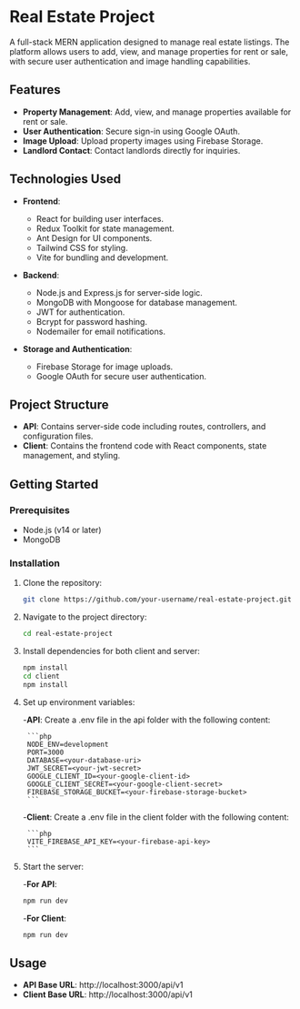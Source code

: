 # Real Estate Project

A full-stack MERN application designed to manage real estate listings. The platform allows users to add, view, and manage properties for rent or sale, with secure user authentication and image handling capabilities.

## Features

- **Property Management**: Add, view, and manage properties available for rent or sale.
- **User Authentication**: Secure sign-in using Google OAuth.
- **Image Upload**: Upload property images using Firebase Storage.
- **Landlord Contact**: Contact landlords directly for inquiries.

## Technologies Used

- **Frontend**:

  - React for building user interfaces.
  - Redux Toolkit for state management.
  - Ant Design for UI components.
  - Tailwind CSS for styling.
  - Vite for bundling and development.

- **Backend**:

  - Node.js and Express.js for server-side logic.
  - MongoDB with Mongoose for database management.
  - JWT for authentication.
  - Bcrypt for password hashing.
  - Nodemailer for email notifications.

- **Storage and Authentication**:
  - Firebase Storage for image uploads.
  - Google OAuth for secure user authentication.

## Project Structure

- **API**: Contains server-side code including routes, controllers, and configuration files.
- **Client**: Contains the frontend code with React components, state management, and styling.

## Getting Started

### Prerequisites

- Node.js (v14 or later)
- MongoDB

### Installation

1. Clone the repository:

   ```bash
   git clone https://github.com/your-username/real-estate-project.git

   ```

2. Navigate to the project directory:

   ```bash
   cd real-estate-project

   ```

3. Install dependencies for both client and server:

   ```bash
   npm install
   cd client
   npm install

   ```

4. Set up environment variables:

   -**API**: Create a .env file in the api folder with the following content:

        ```php
        NODE_ENV=development
        PORT=3000
        DATABASE=<your-database-uri>
        JWT_SECRET=<your-jwt-secret>
        GOOGLE_CLIENT_ID=<your-google-client-id>
        GOOGLE_CLIENT_SECRET=<your-google-client-secret>
        FIREBASE_STORAGE_BUCKET=<your-firebase-storage-bucket>
        ```

    -**Client**: Create a .env file in the client folder with the following content:

        ```php
        VITE_FIREBASE_API_KEY=<your-firebase-api-key>
        ```

5. Start the server:

   -**For API**:

   ```bash
   npm run dev
   ```

   -**For Client**:

   ```bash
   npm run dev
   ```

## Usage

- **API Base URL**: http://localhost:3000/api/v1
- **Client Base URL**: http://localhost:3000/api/v1
